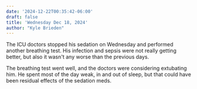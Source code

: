 ```yaml
---
date: '2024-12-22T00:35:42-06:00'
draft: false
title: 'Wednesday Dec 18, 2024'
author: "Kyle Brieden"
---
```


The ICU doctors stopped his sedation on Wednesday and performed another breathing test. His infection and sepsis were not really getting better, but also it wasn't any worse than the previous days.

The breathing test went well, and the doctors were considering extubating him. He spent most of the day weak, in and out of sleep, but that could have been residual effects of the sedation meds.
